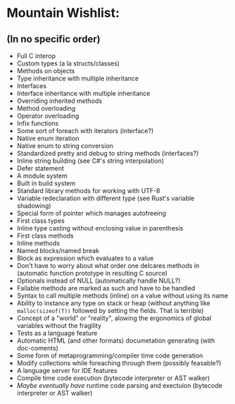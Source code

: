 # Mountain Wishlist:
## (In no specific order)

* Full C interop
* Custom types (a la structs/classes)
* Methods on objects
* Type inheritance with multiple inheritance
* Interfaces
* Interface inheritance with multiple inheritance
* Overriding inherited methods
* Method overloading
* Operator overloading
* Infix functions
* Some sort of foreach with iterators (interface?)
* Native enum iteration
* Native enum to string conversion
* Standardized pretty and debug to string methods (interfaces?)
* Inline string building (see C#'s string interpolation)
* Defer statement
* A module system
* Built in build system
* Standard library methods for working with UTF-8
* Variable redeclaration with different type (see Rust's variable shadowing)
* Special form of pointer which manages autofreeing
* First class types
* Inline type casting without enclosing value in parenthesis
* First class methods
* Inline methods
* Named blocks/named break
* Block as expression which evaluates to a value
* Don't have to worry about what order one delcares methods in (automatic
function prototype in resulting C source)
* Optionals instead of NULL (automatically handle NULL?)
* Failable methods are marked as such and have to be handled
* Syntax to call multiple methods (inline) on a value without using its name
* Ability to instance any type on stack or heap (without anything like
`malloc(sizeof(T))` followed by setting the fields. That is terrible)
* Concept of a "world" or "reality", alowing the ergonomics of global
variables without the fragility
* Tests as a language feature
* Automatic HTML (and other formats) documetation generating (with doc-coments)
* Some form of metaprogramming/compiler time code generation
* Modify collections while foreaching through them (possibly feasable?)
* A language server for IDE features
* Compile time code execution (bytecode interpreter or AST walker)
* *Maybe eventually have* runtime code parsing and exectuion (bytecode
interpreter or AST walker)
